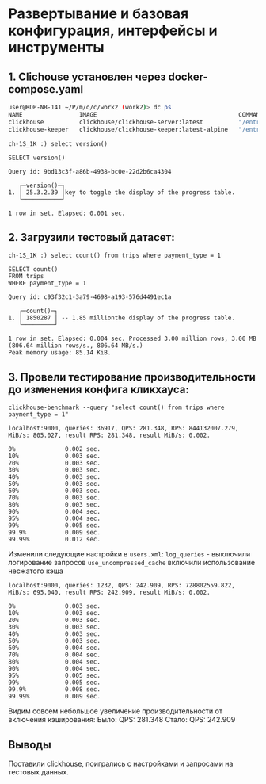 # Развертывание и базовая конфигурация, интерфейсы и инструменты 

## 1. Clichouse установлен через docker-compose.yaml

```bash
user@RDP-NB-141 ~/P/m/o/c/work2 (work2)> dc ps
NAME                IMAGE                                        COMMAND            SERVICE             CREATED         STATUS         PORTS
clickhouse          clickhouse/clickhouse-server:latest          "/entrypoint.sh"   clickhouse          7 minutes ago   Up 7 minutes   127.0.0.1:8123->8123/tcp, 127.0.0.1:9000->9000/tcp, 9009/tcp
clickhouse-keeper   clickhouse/clickhouse-keeper:latest-alpine   "/entrypoint.sh"   clickhouse-keeper   7 minutes ago   Up 7 minutes   2181/tcp, 10181/tcp, 44444/tcp, 127.0.0.1:9181->9181/tcp
```

```clickhouse
ch-1S_1K :) select version()

SELECT version()

Query id: 9bd13c3f-a86b-4938-bc0e-22d2b6ca4304

   ┌─version()─┐
1. │ 25.3.2.39 │key to toggle the display of the progress table.
   └───────────┘

1 row in set. Elapsed: 0.001 sec. 
```

## 2. Загрузили тестовый датасет:

```clickhouse
ch-1S_1K :) select count() from trips where payment_type = 1

SELECT count()
FROM trips
WHERE payment_type = 1

Query id: c93f32c1-3a79-4698-a193-576d4491ec1a

   ┌─count()─┐
1. │ 1850287 │ -- 1.85 millionthe display of the progress table.
   └─────────┘

1 row in set. Elapsed: 0.004 sec. Processed 3.00 million rows, 3.00 MB (806.64 million rows/s., 806.64 MB/s.)
Peak memory usage: 85.14 KiB.

```

## 3. Провели тестирование производительности до изменения конфига кликхауса:

```clickhouse
clickhouse-benchmark --query "select count() from trips where payment_type = 1"
```
```clickhouse
localhost:9000, queries: 36917, QPS: 281.348, RPS: 844132007.279, MiB/s: 805.027, result RPS: 281.348, result MiB/s: 0.002.

0%              0.002 sec.      
10%             0.003 sec.      
20%             0.003 sec.      
30%             0.003 sec.      
40%             0.003 sec.      
50%             0.003 sec.      
60%             0.003 sec.      
70%             0.003 sec.      
80%             0.003 sec.      
90%             0.004 sec.      
95%             0.004 sec.      
99%             0.005 sec.      
99.9%           0.009 sec.      
99.99%          0.012 sec.      
```

Изменили следующие настройки в `users.xml`:
`log_queries` - выключили логирование запросов
`use_uncompressed_cache` включили использование несжатого кэша

```clickhouse
localhost:9000, queries: 1232, QPS: 242.909, RPS: 728802559.822, MiB/s: 695.040, result RPS: 242.909, result MiB/s: 0.002.

0%              0.003 sec.      
10%             0.003 sec.      
20%             0.003 sec.      
30%             0.003 sec.      
40%             0.003 sec.      
50%             0.003 sec.      
60%             0.004 sec.      
70%             0.004 sec.      
80%             0.004 sec.      
90%             0.004 sec.      
95%             0.005 sec.      
99%             0.005 sec.      
99.9%           0.008 sec.      
99.99%          0.009 sec. 
```

Видим совсем небольшое увеличение производительности от включения кэширования:
Было: QPS: 281.348
Стало: QPS: 242.909

## Выводы
Поставили clickhouse, поигрались с настройками и запросами на тестовых данных.